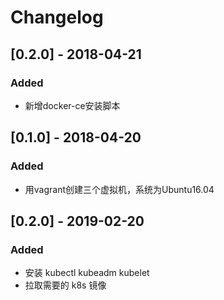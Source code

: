 # Changelog

## [0.2.0] - 2018-04-21
### Added
- 新增docker-ce安装脚本

## [0.1.0] - 2018-04-20
### Added
- 用vagrant创建三个虚拟机，系统为Ubuntu16.04

## [0.2.0] - 2019-02-20
### Added
- 安装 kubectl kubeadm kubelet
- 拉取需要的 k8s 镜像

